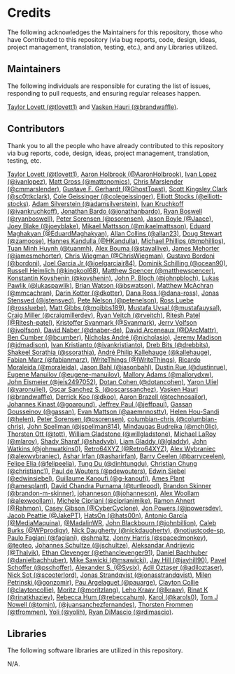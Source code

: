 # Credits

The following acknowledges the Maintainers for this repository, those who have Contributed to this repository (via bug reports, code, design, ideas, project management, translation, testing, etc.), and any Libraries utilized.

## Maintainers

The following individuals are responsible for curating the list of issues, responding to pull requests, and ensuring regular releases happen.

[Taylor Lovett (@tlovett1)](https://github.com/tlovett1) and [Vasken Hauri (@brandwaffle)](https://github.com/brandwaffle).

## Contributors

Thank you to all the people who have already contributed to this repository via bug reports, code, design, ideas, project management, translation, testing, etc.

[Taylor Lovett (@tlovett1)](https://github.com/tlovett1), [Aaron Holbrook (@AaronHolbrook)](https://github.com/AaronHolbrook), [Ivan Lopez (@ivanlopez)](https://github.com/ivanlopez), [Matt Gross (@mattonomics)](https://github.com/mattonomics), [Chris Marslender (@cmmarslender)](https://github.com/cmmarslender), [Gustave F. Gerhardt (@GhostToast)](https://github.com/GhostToast), [Scott Kingsley Clark (@sc0ttkclark)](https://github.com/sc0ttkclark), [Cole Geissinger (@colegeissinger)](https://github.com/colegeissinger), [Elliott Stocks (@elliott-stocks)](https://github.com/elliott-stocks). [Adam Silverstein (@adamsilverstein)](https://github.com/adamsilverstein), [Ivan Kruchkoff (@ivankruchkoff)](https://github.com/ivankruchkoff), [Jonathan Bardo (@jonathanbardo)](https://github.com/jonathanbardo), [Ryan Boswell (@ryanboswell)](https://github.com/ryanboswell), [Peter Sorensen (@psorensen)](https://github.com/psorensen), [Jason Boyle (@Jaace)](https://github.com/Jaace), [Joey Blake (@joeyblake)](https://github.com/joeyblake), [Mikael Mattsson (@mikaelmattsson)](https://github.com/mikaelmattsson), [Eduard Maghakyan (@EduardMaghakyan)](https://github.com/EduardMaghakyan), [Allan Collins (@allan23)](https://github.com/allan23), [Doug Stewart (@zamoose)](https://github.com/zamoose), [Hannes Kandulla (@HKandulla)](https://github.com/HKandulla), [Michael Phillips (@mphillips)](https://github.com/mphillips), [Tuan Minh Huynh (@tuanmh)](https://github.com/tuanmh), [Alex Bouma (@stayallive)](https://github.com/stayallive), [James Mehorter (@jamesmehorter)](https://github.com/jamesmehorter), [Chris Wiegman (@ChrisWiegman)](https://github.com/ChrisWiegman), [Gustavo Bordoni (@bordoni)](https://github.com/bordoni), [Joel Garcia Jr (@joelgarciajr84)](https://github.com/joelgarciajr84), [Dominik Schilling (@ocean90)](https://github.com/ocean90), [Russell Heimlich (@kingkool68)](https://github.com/kingkool68), [Matthew Spencer (@matthewspencer)](https://github.com/matthewspencer), [Konstantin Kovshenin (@kovshenin)](https://github.com/kovshenin), [John P. Bloch (@johnpbloch)](https://github.com/johnpbloch), [Lukas Pawlik (@lukaspawlik)](https://github.com/lukaspawlik), [Brian Watson (@bswatson)](https://github.com/bswatson), [Matthew McAchran (@mmcachran)](https://github.com/mmcachran), [Darin Kotter (@dkotter)](https://github.com/dkotter), [Dana Ross (@dana-ross)](https://github.com/dana-ross), [Jonas Stensved (@jstensved)](https://github.com/jstensved), [Pete Nelson (@petenelson)](https://github.com/petenelson), [Ross Luebe (@rossluebe)](https://github.com/rossluebe), [Matt Gibbs (@mgibbs189)](https://github.com/mgibbs189), [Mustafa Uysal (@mustafauysal)](https://github.com/mustafauysal), [Craig Miller (@craigmillerdev)](https://github.com/craigmillerdev), [Ryan Veitch (@rveitch)](https://github.com/rveitch), [Ritesh Patel (@Ritesh-patel)](https://github.com/Ritesh-patel), [Kristoffer Svanmark (@Svanmark)](https://github.com/Svanmark), [Jerry Volfson (@jvolfson)](https://github.com/jvolfson), [David Naber (@dnaber-de)](https://github.com/dnaber-de), [David Arceneaux (@DArcMattr)](https://github.com/DArcMattr), [Ben Cumber (@bcumber)](https://github.com/bcumber), [Nícholas André (@nicholasio)](https://github.com/nicholasio), [Jeremy Madison (@jdmadison)](https://github.com/jdmadison), [Ivan Kristianto (@ivankristianto)](https://github.com/ivankristianto), [Dreb Bits (@drebbits)](https://github.com/drebbits), [Shakeel Sorathia (@ssorathia)](https://github.com/ssorathia), [André Philip Kallehauge (@kallehauge)](https://github.com/kallehauge), [Fabian Marz (@fabianmarz)](https://github.com/fabianmarz), [IWriteThings (@IWriteThings)](https://github.com/IWriteThings), [Ricardo Moraleida (@moraleida)](https://github.com/moraleida), [Jason Bahl (@jasonbahl)](https://github.com/jasonbahl), [Dustin Rue (@dustinrue)](https://github.com/dustinrue), [Eugene Manuilov (@eugene-manuilov)](https://github.com/eugene-manuilov), [Mallory Adams (@mallorydxw)](https://github.com/mallorydxw), [John Eismeier (@jeis2497052)](https://github.com/jeis2497052), [Dotan Cohen (@dotancohen)](https://github.com/dotancohen), [Yaron Uliel (@yaronuliel)](https://github.com/yaronuliel), [Oscar Sanchez S. (@oscarssanchez)](https://github.com/oscarssanchez), [Vasken Hauri (@brandwaffle)](https://github.com/brandwaffle), [Derrick Koo (@dkoo)](https://github.com/dkoo), [Aaron Brazell (@technosailor)](https://github.com/technosailor), [Johannes Kinast (@goaround)](https://github.com/goaround), [Jeffrey Paul (@jeffpaul)](https://github.com/jeffpaul), [Gassan Gousseinov (@gassan)](https://github.com/gassan), [Evan Mattson (@aaemnnosttv)](https://github.com/aaemnnosttv), [Helen Hou-Sandi (@helen)](https://github.com/helen), [Peter Sorensen (@psorensen)](https://github.com/psorensen), [columbian-chris (@columbian-chris)](https://github.com/columbian-chris), [John Spellman (@jspellman814)](https://github.com/jspellman814), [Mindaugas Budreika (@mch0lic)](https://github.com/mch0lic), [Thorsten Ott (@tott)](https://github.com/tott), [William Gladstone (@willgladstone)](https://github.com/willgladstone), [Michael LaRoy (@mlaroy)](https://github.com/mlaroy), [Shady Sharaf (@shadyvb)](https://github.com/shadyvb), [Liam Gladdy (@lgladdy)](https://github.com/lgladdy), [John Watkins (@johnwatkins0)](https://github.com/johnwatkins0), [Retro64XYZ (@Retro64XYZ)](https://github.com/Retro64XYZ), [Alex Wybraniec (@alexwybraniec)](https://github.com/alexwybraniec), [Ashar Irfan (@asharirfan)](https://github.com/asharirfan), [Barry Ceelen (@barryceelen)](https://github.com/barryceelen), [Felipe Elia (@felipeelia)](https://github.com/felipeelia), [Tung Du (@dinhtungdu)](https://github.com/dinhtungdu), [Christian Chung (@christianc1)](https://github.com/christianc1), [Paul de Wouters  (@pdewouters)](https://github.com/pdewouters), [Edwin Siebel (@edwinsiebel)](https://github.com/edwinsiebel), [Guillaume Kanoufi (@g-kanoufi)](https://github.com/g-kanoufi), [Ames Plant (@amesplant)](https://github.com/amesplant), [David Chandra Purnama (@turtlepod)](https://github.com/turtlepod), [Brandon Skinner (@brandon-m-skinner)](https://github.com/brandon-m-skinner), [johanneson (@johanneson)](https://github.com/johanneson), [Alex Woollam (@alexwoollam)](https://github.com/alexwoollam), [Michele Cipriani (@ciprianimike)](https://github.com/ciprianimike), [Ramon Ahnert (@Rahmon)](https://github.com/Rahmon), [Casey Gibson (@CyberCyclone)](https://github.com/CyberCyclone), [Jon Powers (@jpowersdev)](https://github.com/jpowersdev), [Jacob Peattie (@JakePT)](https://github.com/JakePT), [HatsOn (@hats00n)](https://github.com/hats00n), [Antonio García (@MediaMaquina)](https://github.com/MediaMaquina), [@MadalinWR](https://github.com/MadalinWR), [John Blackbourn (@johnbillion)](https://github.com/johnbillion), [Caleb Burks (@WPprodigy)](https://github.com/WPprodigy), [Nick Daugherty (@nickdaugherty)](https://github.com/nickdaugherty), [@notjustcode-sp](https://github.com/notjustcode-sp), [Paulo Fagiani (@fagiani)](https://github.com/fagiani), [@shmaltz](https://github.com/shmaltz), [Jonny Harris (@spacedmonkey)](https://github.com/spacedmonkey), [@teoteo](https://github.com/teoteo), [Johannes Schultze (@jschultze)](https://github.com/jschultze), [Aleksandar Andrijevic (@Thalvik)](https://github.com/Thalvik), [Ethan Clevenger (@ethanclevenger91)](https://github.com/ethanclevenger91), [Daniel Bachhuber (@danielbachhuber)](https://github.com/danielbachhuber), [Mike Sawicki (@msawicki)](https://github.com/msawicki), [Jay Hill (@jayhill90)](https://github.com/jayhill90), [Pavel Schoffer (@pschoffer)](https://github.com/pschoffer), [Alexander S. (@Sysix)](https://github.com/Sysix), [Adil Öztaşer (@adiloztaser)](https://github.com/adiloztaser), [Nick Sot (@scooterlord)](https://github.com/scooterlord), [Jonas Strandqvist (@jonasstrandqvist)](https://github.com/jonasstrandqvist), [Milen Petrinski (@gonzomir)](https://github.com/gonzomir), [Pau Argelaguet (@pauarge)](https://github.com/pauarge), [Clayton Collie (@claytoncollie)](https://github.com/claytoncollie), [Moritz (@moritzlang)](https://github.com/moritzlang), [Leho Kraav (@lkraav)](https://github.com/lkraav), [Rinat K (@rinatkhaziev)](https://github.com/rinatkhaziev), [Rebecca Hum (@rebeccahum)](https://github.com/rebeccahum), [Karol (@karols0)](https://github.com/karols0), [Tom J Nowell (@tomjn)](https://github.com/tomjn), [(@juansanchezfernandes)](https://github.com/juansanchezfernandes), [Thorsten Frommen (@tfrommen)](https://github.com/tfrommen), [Yoli (@yolih)](https://github.com/yolih), [Ryan DiMascio (@rdimascio)](https://github.com/rdimascio).

## Libraries

The following software libraries are utilized in this repository.

N/A.
